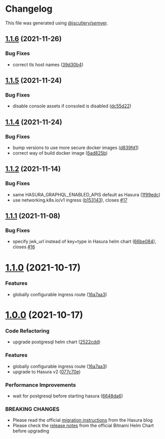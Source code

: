 # Changelog

This file was generated using [@jscutlery/semver](https://github.com/jscutlery/semver).

## [1.1.6](https://github.com/platyplus/platyplus/compare/charts-hasura@1.1.5...charts-hasura@1.1.6) (2021-11-26)

### Bug Fixes

- correct tls host names ([39d30b4](https://github.com/platyplus/platyplus/commit/39d30b40dca22021f64b90462f64a16d378ae7c3))

## [1.1.5](https://github.com/platyplus/platyplus/compare/charts-hasura@1.1.4...charts-hasura@1.1.5) (2021-11-24)

### Bug Fixes

- disable console assets if consoled is disabled ([dc55d22](https://github.com/platyplus/platyplus/commit/dc55d22e5b44a7f99e9036a1ae33c1dcd11e7226))

## [1.1.4](https://github.com/platyplus/platyplus/compare/charts-hasura@1.1.3...charts-hasura@1.1.4) (2021-11-24)

### Bug Fixes

- bump versions to use more secure docker images ([d839fd1](https://github.com/platyplus/platyplus/commit/d839fd132a5be40d137a36ff661b65d054270b1c))
- correct way of build docker image ([6ad825b](https://github.com/platyplus/platyplus/commit/6ad825b1ff27e2d5df3aa2dfb24cf1925167e031))

## [1.1.2](https://github.com/platyplus/platyplus/compare/charts-hasura@1.1.1...charts-hasura@1.1.2) (2021-11-14)

### Bug Fixes

- same HASURA_GRAPHQL_ENABLED_APIS default as Hasura ([1f99edc](https://github.com/platyplus/platyplus/commit/1f99edc056c4b38802028bf1b75c5792ee192f11))
- use networking.k8s.io/v1 ingress ([b153143](https://github.com/platyplus/platyplus/commit/b153143331f81adc8f47c35584f9dcd4cb706a82)), closes [#17](https://github.com/platyplus/platyplus/issues/17)

## [1.1.1](https://github.com/platyplus/platyplus/compare/charts-hasura@1.1.0...charts-hasura@1.1.1) (2021-11-08)

### Bug Fixes

- specify jwk_url instead of key+type in Hasura helm chart ([66be084](https://github.com/platyplus/platyplus/commit/66be0843ed481e993c0c1dfc36ae8a1bb0787f25)), closes [#16](https://github.com/platyplus/platyplus/issues/16)

# [1.1.0](https://github.com/platyplus/platyplus/compare/charts-hasura@0.1.8...charts-hasura@1.0.0) (2021-10-17)

### Features

- globally configurable ingress route ([16a7aa3](https://github.com/platyplus/platyplus/commit/16a7aa34c922cb6ec1f8b3604fa69822e1120a0e))

# [1.0.0](https://github.com/platyplus/platyplus/compare/charts-hasura@0.1.8...charts-hasura@1.0.0) (2021-10-17)

### Code Refactoring

- upgrade postgresql helm chart ([2522cdd](https://github.com/platyplus/platyplus/commit/2522cddc8ebdf699669315723ccf03c0a48550b6))

### Features

- globally configurable ingress route ([16a7aa3](https://github.com/platyplus/platyplus/commit/16a7aa34c922cb6ec1f8b3604fa69822e1120a0e))
- upgrade to Hasura v2 ([077c70e](https://github.com/platyplus/platyplus/commit/077c70ed72bf373df25feaa3a77d55fd1e76aa8b))

### Performance Improvements

- wait for postgresql before starting hasura ([6648da6](https://github.com/platyplus/platyplus/commit/6648da63e558c3efee149040d30ea645f40d5e86))

### BREAKING CHANGES

- Please read the official [migration
  instructions](https://hasura.io/blog/migrating-from-hasura-v1-3-to-v2-0/) from the Hasura blog
- Please check the [release
  notes](https://github.com/bitnami/charts/tree/master/bitnami/postgresql#breaking-changes) from the
  official Bitnami Helm Chart before upgrading
